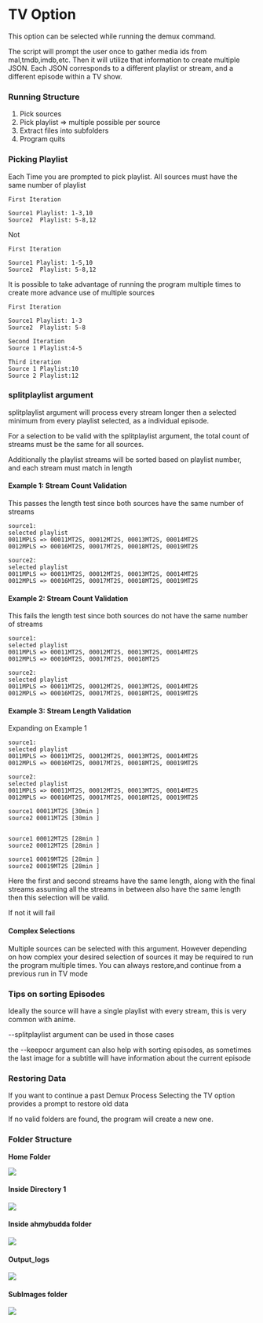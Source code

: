 # TV Option

This option can be selected while running the demux command.&#x20;

The script will prompt the user once to gather media ids from mal,tmdb,imdb,etc. Then it will utilize that information to create multiple JSON. Each JSON corresponds to a different playlist or stream, and a different episode within a TV show.



### Running Structure

1. Pick sources
2. Pick playlist => multiple possible per source
3. Extract files into subfolders
4. Program quits

### Picking Playlist

Each Time you are prompted to pick playlist. All sources must have the same number of playlist

```
First Iteration

Source1 Playlist: 1-3,10
Source2  Playlist: 5-8,12
```

Not

```
First Iteration

Source1 Playlist: 1-5,10
Source2  Playlist: 5-8,12
```

It is possible to take advantage of running the program multiple times to create more advance use of multiple sources

```
First Iteration

Source1 Playlist: 1-3
Source2  Playlist: 5-8

Second Iteration
Source 1 Playlist:4-5

Third iteration
Source 1 Playlist:10
Source 2 Playlist:12
```

### splitplaylist argument

splitplaylist argument will process every stream longer then a selected minimum from every playlist selected, as a individual episode.

For a selection to be valid with the splitplaylist argument, the total count of streams must be the same for all sources.

Additionally the playlist streams will be sorted based on playlist number, and each stream must match in length



#### Example 1: Stream Count Validation

This passes the length test since both sources have the same number of streams

```
source1: 
selected playlist
0011MPLS => 00011MT2S, 00012MT2S, 00013MT2S, 00014MT2S
0012MPLS => 00016MT2S, 00017MT2S, 00018MT2S, 00019MT2S

source2: 
selected playlist
0011MPLS => 00011MT2S, 00012MT2S, 00013MT2S, 00014MT2S
0012MPLS => 00016MT2S, 00017MT2S, 00018MT2S, 00019MT2S
```

#### Example 2: Stream Count Validation

This fails the length test since both sources do not have the same number of streams

```
source1: 
selected playlist
0011MPLS => 00011MT2S, 00012MT2S, 00013MT2S, 00014MT2S
0012MPLS => 00016MT2S, 00017MT2S, 00018MT2S

source2: 
selected playlist
0011MPLS => 00011MT2S, 00012MT2S, 00013MT2S, 00014MT2S
0012MPLS => 00016MT2S, 00017MT2S, 00018MT2S, 00019MT2S

```

#### Example 3:  Stream Length Validation

Expanding on Example 1

```
source1: 
selected playlist
0011MPLS => 00011MT2S, 00012MT2S, 00013MT2S, 00014MT2S
0012MPLS => 00016MT2S, 00017MT2S, 00018MT2S, 00019MT2S

source2: 
selected playlist
0011MPLS => 00011MT2S, 00012MT2S, 00013MT2S, 00014MT2S
0012MPLS => 00016MT2S, 00017MT2S, 00018MT2S, 00019MT2S

source1 00011MT2S [30min ]  
source2 00011MT2S [30min ]


source1 00012MT2S [28min ]  
source2 00012MT2S [28min ]

source1 00019MT2S [28min ]  
source2 00019MT2S [28min ]
```

Here the first and second streams have the same length, along with the final streams assuming all the streams in between also have the same length then this selection will be valid.

If not it will fail



#### Complex Selections

Multiple sources can be selected with this argument. However depending on how complex your desired selection of sources it may be required to run the program multiple times.  You can always restore,and continue from a previous run in TV mode



### Tips on sorting Episodes

Ideally the source will have a single playlist with every stream, this is very common with anime.&#x20;

\--splitplaylist argument can be used in those cases



the --keepocr argument can also help with sorting episodes, as sometimes the last image for a subtitle will have information about the current episode

### Restoring Data

If you want to continue a past Demux Process Selecting the TV option provides a prompt to restore old data

If no valid folders are found, the program will create a new one.

### Folder Structure

**Home Folder**

![](https://user-images.githubusercontent.com/80348218/180505703-19666c95-235a-451f-a746-139f0459749c.png)

#### Inside Directory 1

![](https://user-images.githubusercontent.com/80348218/180505738-3098aae2-98f1-4bff-b6c1-535be0995b63.png)

#### Inside ahmybudda folder

![](https://user-images.githubusercontent.com/80348218/180505781-c7ebb2ae-a278-435f-a470-c5031a6593eb.png)

#### Output\_logs

![](https://user-images.githubusercontent.com/80348218/180505811-44195aaf-325a-4bfb-ba22-dd650fba60c8.png)

#### SubImages folder

![](https://user-images.githubusercontent.com/80348218/180524253-4f522b0f-81cb-48e4-af8c-bf36ecb420a4.png)
